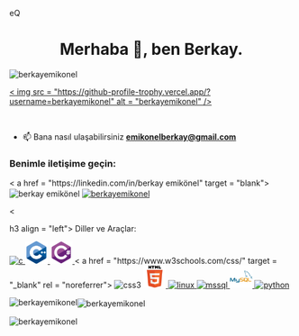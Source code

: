 eQ
<h1 align="center">Merhaba 👋, ben Berkay.</h1>
<p align="left"> <img src="https://komarev.com/ghpvc/?username=berkayemikonel&label=Profile% 20views&color=0e75b6&style=flat" alt = "berkayemikonel" /> </p>

<p align = "left"> <a href = "https://github.com/ryo-ma/github-profile-trophy">< img src = "https://github-profile-trophy.vercel.app/?username=berkayemikonel" alt = "berkayemikonel" /></a> </p>

<p align = "left"> <a href= "https://twitter.com/" target = "blank"><img src = "https://img.shields.io/twitter/follow/?logo=twitter&style=for-the-badge" alt = "" /></a> </p>

- 📫 Bana nasıl ulaşabilirsiniz **emikonelberkay@gmail.com**

<h3 align="left">Benimle iletişime geçin:</h3>
<p align="left">
< a href = "https://linkedin.com/in/berkay emikönel" target = "blank"><img align = "center" src = "https://raw.githubusercontent.com/rahuldkjain/github-profile-readme" -generator/master/src/images/icons/Social/linked-in-alt.svg" alt = "berkay emikönel" height = "30" width = "40" /></a>
<a href = "https: //instagram.com/berkayemikonel" target = "boş"><img align = "center" src = "https://raw.githubusercontent.com/rahuldkjain/github-profile-readme-generator/master/src/images/ simgeler/Social/instagram.svg" alt = "berkayemikonel" height = "30" width = "40" /></a> </p>
<

h3 align = "left"> Diller ve Araçlar:</h3>
<p align = "left"> <a href = "https://www.cprogramming.com/" target = "_blank" rel = "noreferrer"> <img src = "https://raw.githubusercontent.com/ devicons/devicon/master/icons/c/c-original.svg" alt = "c" width = "40" height = "40"/> </a> <a href = "https://www.w3schools. com/cpp/" target = "_blank" rel = "noreferrer"> <img src = "https://raw.githubusercontent.com/devicons/devicon/master/icons/cplusplus/cplusplus-original.svg" alt = " cplusplus" width = "40" height = "40"/> </a> <a href = "https://www.w3schools.com/cs/" target = "_blank" rel = "noreferrer"> <img src ="https://raw.githubusercontent.com/devicons/devicon/master/icons/csharp/csharp-original.svg" alt = "csharp" width = "40" height = "40"/> </a> < a href = "https://www.w3schools.com/css/" target = "_blank" rel = "noreferrer"> <img src = "https://raw.githubusercontent.com/devicons/devicon/master/icons /css3/css3-original-wordmark.svg" alt = "css3" width = "40" height = "40"/> </a> <a href = "https://www.w3.org/html/" target = "_blank" rel = "noreferrer"> <img src = "https://raw.githubusercontent.com/devicons/devicon/master/icons/html5/html5-original-wordmark.svg" alt = "html5" genişlik ="40" height = "40"/> </a> <a href = "https://www.linux.org/" target = "_blank" rel = "noreferrer"> <img src = "https:/ /raw.githubusercontent.com/devicons/devicon/master/icons/linux/linux-original.svg" alt = "linux" width = "40" height = "40"/> </a> <a href = "https ://www.microsoft.com/en-us/sql-server" target = "_blank" rel = "noreferrer"> <img src = "https://www.svgrepo.com/show/303229/microsoft-sql -server-logo.svg" alt = "mssql" width = "40" height = "40"/> </a> <a href = "https://www.mysql.com/" target = "_blank" rel ="noreferrer"> <img src = "https://raw.githubusercontent.com/devicons/devicon/master/icons/mysql/mysql-original-wordmark.svg" alt = "mysql" width = "40" yükseklik = "40"/> </a> <a href = "https://www.python.org" target = "_blank" rel = "noreferrer"> <img src = "https://raw.githubusercontent.com/" devicons/devicon/master/icons/python/python-orijinal.svg" alt = "python" width = "40" height = "40"/> </a> </p>

<p><img align = "left" src = "https://github-readme-stats. vercel.app/api/top-langs?username=berkayemikonel&show_icons=true&locale=en&layout=compact" alt="berkayemikonel" /></p>

<p> <img align="center" src="https:// github-readme-stats.vercel.app/api?username=berkayemikonel&show_icons=true&locale=en" alt = "berkayemikonel" /></p>

<p><img align = "center" src = "https://github- benioku-streak-stats.herokuapp.com/?user=berkayemikonel&" alt="berkayemikonel" /></p>
